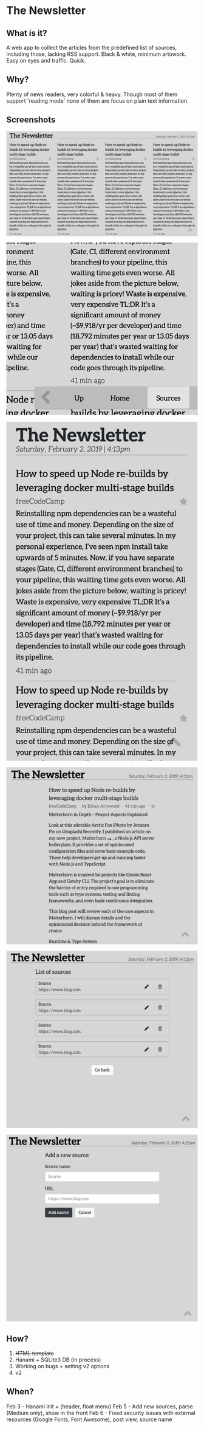 # The Newsletter

## What is it?

A web app to collect the articles from the predefined list of sources, including those, lacking RSS support. Black & white, minimum artowork. Easy on eyes and traffic. Quick.

## Why?

Plenty of news readers, very colorful & heavy. Though most of them support 'reading mode' none of them are focus on plain text information.

## Screenshots

![Main view][main]

![Float menu][float]

![Mobile view][mobile]

![Article view][article]

![List of sources][list]

![Add source][add]

## How?

1. ~~HTML template~~
2. Hanami + SQLite3 DB (in process)
3. Working on bugs + setting v2 options
4. v2

## When?

Feb 3 - Hanami init + (header, float menu)
Feb 5 - Add new sources, parse (Medium only), show in the front
Feb 6 - Fixed security issues with external resources (Google Fonts, Font Awesome), post view, source name

[add]: https://github.com/d-mv/newsletter/raw/master/screenshots/add.png 'Add source screenshot'
[article]: https://github.com/d-mv/newsletter/raw/master/screenshots/article.png 'Article view screenshot'
[float]: https://github.com/d-mv/newsletter/raw/master/screenshots/float.png 'Float menu screenshot'
[list]: https://github.com/d-mv/newsletter/raw/master/screenshots/list.png 'List of sources screenshot'
[main]: https://github.com/d-mv/newsletter/raw/master/screenshots/main.png 'Main view screenshot'
[mobile]: https://github.com/d-mv/newsletter/raw/master/screenshots/mobile.png 'Mobile view screenshot'
